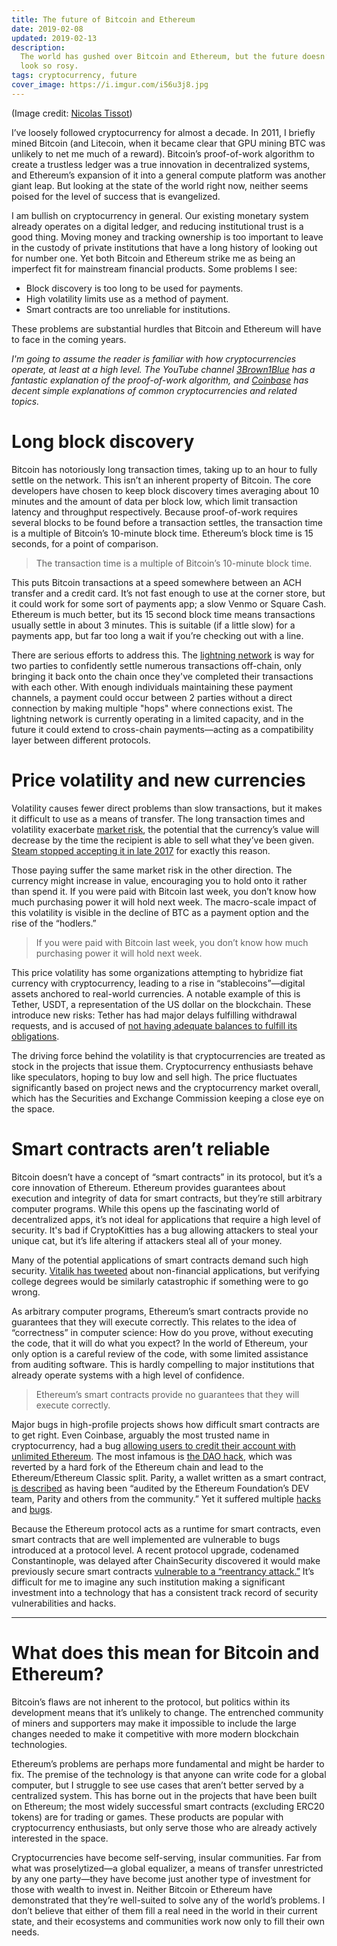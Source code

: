 ```yaml
---
title: The future of Bitcoin and Ethereum
date: 2019-02-08
updated: 2019-02-13
description:
  The world has gushed over Bitcoin and Ethereum, but the future doesn’t
  look so rosy.
tags: cryptocurrency, future
cover_image: https://i.imgur.com/i56u3j8.jpg
---
```


(Image credit:
[Nicolas Tissot](https://unsplash.com/photos/Z2yEVIbH-XU))

I’ve loosely followed cryptocurrency for almost a decade. In 2011, I
briefly mined Bitcoin (and Litecoin, when it became clear that GPU
mining BTC was unlikely to net me much of a reward). Bitcoin’s
proof-of-work algorithm to create a trustless ledger was a true
innovation in decentralized systems, and Ethereum’s expansion of it into
a general compute platform was another giant leap. But looking at the
state of the world right now, neither seems poised for the level of
success that is evangelized.

I am bullish on cryptocurrency in general. Our existing monetary system
already operates on a digital ledger, and reducing institutional trust
is a good thing. Moving money and tracking ownership is too important to
leave in the custody of private institutions that have a long history of
looking out for number one. Yet both Bitcoin and Ethereum strike me as
being an imperfect fit for mainstream financial products. Some problems
I see:

- Block discovery is too long to be used for payments.
- High volatility limits use as a method of payment.
- Smart contracts are too unreliable for institutions.

These problems are substantial hurdles that Bitcoin and Ethereum will
have to face in the coming years.

_I'm going to assume the reader is familiar with how cryptocurrencies
operate, at least at a high level. The YouTube channel
[3Brown1Blue](https://www.youtube.com/watch?v=bBC-nXj3Ng4) has a
fantastic explanation of the proof-of-work algorithm, and
[Coinbase](https://support.coinbase.com/customer/en/portal/topics/1070101-digital-currency/articles)
has decent simple explanations of common cryptocurrencies and related
topics._

# Long block discovery

Bitcoin has notoriously long transaction times, taking up to an hour to
fully settle on the network. This isn’t an inherent property of Bitcoin.
The core developers have chosen to keep block discovery times averaging
about 10 minutes and the amount of data per block low, which limit
transaction latency and throughput respectively. Because proof-of-work
requires several blocks to be found before a transaction settles, the
transaction time is a multiple of Bitcoin’s 10-minute block time.
Ethereum’s block time is 15 seconds, for a point of comparison.

> The transaction time is a multiple of Bitcoin’s 10-minute block time.

This puts Bitcoin transactions at a speed somewhere between an ACH
transfer and a credit card. It’s not fast enough to use at the corner
store, but it could work for some sort of payments app; a slow Venmo or
Square Cash. Ethereum is much better, but its 15 second block time means
transactions usually settle in about 3 minutes. This is suitable (if a
little slow) for a payments app, but far too long a wait if you’re
checking out with a line.

There are serious efforts to address this. The
[lightning network](http://lightning.network/) is way for two parties to
confidently settle numerous transactions off-chain, only bringing it
back onto the chain once they've completed their transactions with each
other. With enough individuals maintaining these payment channels, a
payment could occur between 2 parties without a direct connection by
making multiple "hops" where connections exist. The lightning network is
currently operating in a limited capacity, and in the future it could
extend to cross-chain payments—acting as a compatibility layer between
different protocols.

# Price volatility and new currencies

Volatility causes fewer direct problems than slow transactions, but it
makes it difficult to use as a means of transfer. The long transaction
times and volatility exacerbate
[market risk](https://www.investopedia.com/terms/m/marketrisk.asp), the
potential that the currency’s value will decrease by the time the
recipient is able to sell what they’ve been given.
[Steam stopped accepting it in late 2017](https://steamcommunity.com/games/593110/announcements/detail/1464096684955433613)
for exactly this reason.

Those paying suffer the same market risk in the other direction. The
currency might increase in value, encouraging you to hold onto it rather
than spend it. If you were paid with Bitcoin last week, you don’t know
how much purchasing power it will hold next week. The macro-scale impact
of this volatility is visible in the decline of BTC as a payment option
and the rise of the “hodlers.”

> If you were paid with Bitcoin last week, you don’t know how much
> purchasing power it will hold next week.

This price volatility has some organizations attempting to hybridize
fiat currency with cryptocurrency, leading to a rise in
“stablecoins”—digital assets anchored to real-world currencies. A
notable example of this is Tether, USDT, a representation of the US
dollar on the blockchain. These introduce new risks: Tether has had
major delays fulfilling withdrawal requests, and is accused of
[not having adequate balances to fulfill its obligations](https://medium.com/@bitfinexed/bitfinex-and-tether-is-unauditable-why-they-will-never-do-a-real-audit-3324e002b185).

The driving force behind the volatility is that cryptocurrencies are
treated as stock in the projects that issue them. Cryptocurrency
enthusiasts behave like speculators, hoping to buy low and sell high.
The price fluctuates significantly based on project news and the
cryptocurrency market overall, which has the Securities and Exchange
Commission keeping a close eye on the space.

# Smart contracts aren’t reliable

Bitcoin doesn’t have a concept of “smart contracts” in its protocol, but
it’s a core innovation of Ethereum. Ethereum provides guarantees about
execution and integrity of data for smart contracts, but they’re still
arbitrary computer programs. While this opens up the fascinating world
of decentralized apps, it’s not ideal for applications that require a
high level of security. It's bad if CryptoKitties has a bug allowing
attackers to steal your unique cat, but it’s life altering if attackers
steal all of your money.

Many of the potential applications of smart contracts demand such high
security.
[Vitalik has tweeted](https://twitter.com/vitalikbuterin/status/1072158957999771648?lang=en)
about non-financial applications, but verifying college degrees would be
similarly catastrophic if something were to go wrong.

As arbitrary computer programs, Ethereum’s smart contracts provide no
guarantees that they will execute correctly. This relates to the idea of
“correctness” in computer science: How do you prove, without executing
the code, that it will do what you expect? In the world of Ethereum,
your only option is a careful review of the code, with some limited
assistance from auditing software. This is hardly compelling to major
institutions that already operate systems with a high level of
confidence.

> Ethereum’s smart contracts provide no guarantees that they will
> execute correctly.

Major bugs in high-profile projects shows how difficult smart contracts
are to get right. Even Coinbase, arguably the most trusted name in
cryptocurrency, had a bug
[allowing users to credit their account with unlimited Ethereum](https://thenextweb.com/hardfork/2018/03/21/coinbase-smart-contract-bug-allowed-crediting/).
The most infamous is
[the DAO hack](https://medium.com/swlh/the-story-of-the-dao-its-history-and-consequences-71e6a8a551ee),
which was reverted by a hard fork of the Ethereum chain and lead to the
Ethereum/Ethereum Classic split. Parity, a wallet written as a smart
contract,
[is described](https://www.parity.io/the-multi-sig-hack-a-postmortem/#wasthewalletnotaudited)
as having been “audited by the Ethereum Foundation’s DEV team, Parity
and others from the community.” Yet it suffered multiple
[hacks](https://blog.zeppelin.solutions/on-the-parity-wallet-multisig-hack-405a8c12e8f7)
and [bugs](https://github.com/paritytech/parity-ethereum/issues/6995).

Because the Ethereum protocol acts as a runtime for smart contracts,
even smart contracts that are well implemented are vulnerable to bugs
introduced at a protocol level. A recent protocol upgrade, codenamed
Constantinople, was delayed after ChainSecurity discovered it would make
previously secure smart contracts
[vulnerable to a “reentrancy attack.”](https://blog.ethereum.org/2019/01/15/security-alert-ethereum-constantinople-postponement/)
It’s difficult for me to imagine any such institution making a
significant investment into a technology that has a consistent track
record of security vulnerabilities and hacks.

---

# What does this mean for Bitcoin and Ethereum?

Bitcoin’s flaws are not inherent to the protocol, but politics within
its development means that it’s unlikely to change. The entrenched
community of miners and supporters may make it impossible to include the
large changes needed to make it competitive with more modern blockchain
technologies.

Ethereum’s problems are perhaps more fundamental and might be harder to
fix. The premise of the technology is that anyone can write code for a
global computer, but I struggle to see use cases that aren’t better
served by a centralized system. This has borne out in the projects that
have been built on Ethereum; the most widely successful smart contracts
(excluding ERC20 tokens) are for trading or games. These products are
popular with cryptocurrency enthusiasts, but only serve those who are
already actively interested in the space.

Cryptocurrencies have become self-serving, insular communities. Far from
what was proselytized—a global equalizer, a means of transfer
unrestricted by any one party—they have become just another type of
investment for those with wealth to invest in. Neither Bitcoin or
Ethereum have demonstrated that they’re well-suited to solve any of the
world’s problems. I don’t believe that either of them fill a real need
in the world in their current state, and their ecosystems and
communities work now only to fill their own needs.
